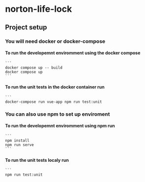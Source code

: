 # norton-life-lock

## Project setup
### You will need docker or docker-compose 
 #### To run the developemnt enviromment using the docker compose  
    ```
    docker compose up -- build 
    docker compose up
    ```
 #### To run the unit tests in the docker container run 
    ```
    docker-compose run vue-app npm run test:unit
  

### You can also use npm to set up enviroment 
 #### To run the developemnt enviromment using npm run
    ```
    npm install
    npm run serve
    ```
 #### To run the unit tests localy run
    ```
    npm run test:unit
   
